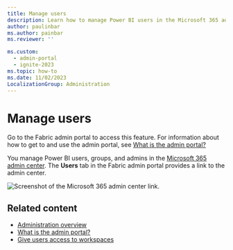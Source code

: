 ```yaml
---
title: Manage users
description: Learn how to manage Power BI users in the Microsoft 365 admin center by accessing the Users tab in the Fabric Admin portal.
author: paulinbar
ms.author: painbar
ms.reviewer: ''

ms.custom:
  - admin-portal
  - ignite-2023
ms.topic: how-to
ms.date: 11/02/2023
LocalizationGroup: Administration
---
```


# Manage users

Go to the Fabric admin portal to access this feature. For information about how to get to and use the admin portal, see [What is the admin portal?](admin-center.md)

You manage Power BI users, groups, and admins in the [Microsoft 365 admin center](https://admin.microsoft.com/). The **Users** tab in the Fabric admin portal provides a link to the admin center.

![Screenshot of the Microsoft 365 admin center link.](media/service-admin-portal-users/powerbi-admin-manage-users.png)

## Related content

* [Administration overview](admin-overview.md)
* [What is the admin portal?](admin-center.md)
* [Give users access to workspaces](../get-started/give-access-workspaces.md)

